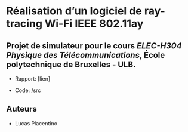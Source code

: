 # Réalisation d’un logiciel de ray-tracing Wi-Fi IEEE 802.11ay
## Projet de simulateur pour le cours _ELEC-H304 Physique des Télécommunications_, École polytechnique de Bruxelles - ULB.

- Rapport: [lien]

- Code: [/src](./src)

## Auteurs
- Lucas Placentino
